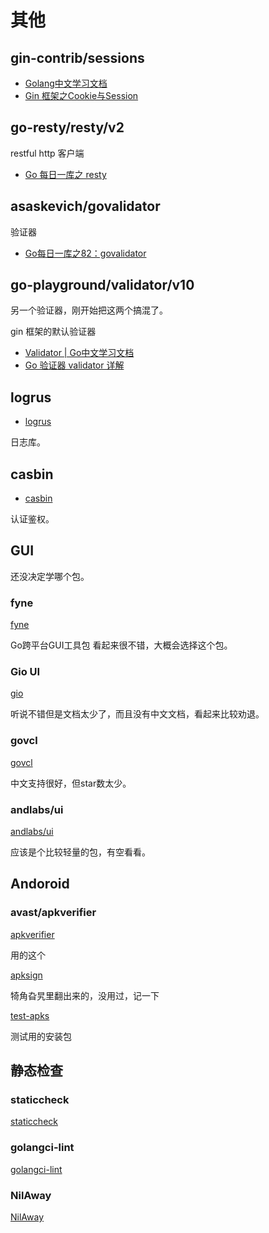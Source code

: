# 其他

## gin-contrib/sessions

- [Golang中文学习文档](https://golang.halfiisland.com/community/pkgs/web/gin.html#session)
- [Gin 框架之Cookie与Session](https://cloud.tencent.com/developer/article/2381258)

## go-resty/resty/v2

restful http 客户端

- [Go 每日一库之 resty](https://darjun.github.io/2021/06/26/godailylib/resty/)

## asaskevich/govalidator

验证器

- [Go每日一库之82：govalidator](https://juejin.cn/post/7289249524325711908)

## go-playground/validator/v10

另一个验证器，刚开始把这两个搞混了。

gin 框架的默认验证器

- [Validator | Go中文学习文档](https://golang.halfiisland.com/community/pkgs/validate/Validator.html)
- [Go 验证器 validator 详解](https://learnku.com/articles/78391)

## logrus

- [logrus](https://github.com/sirupsen/logrus)

日志库。

## casbin

- [casbin](https://casbin.org/docs/overview)

认证鉴权。

## GUI

还没决定学哪个包。

### fyne

[fyne](https://github.com/fyne-io/fyne)

Go跨平台GUI工具包
看起来很不错，大概会选择这个包。

### Gio UI

[gio](https://gioui.org/)

听说不错但是文档太少了，而且没有中文文档，看起来比较劝退。

### govcl

[govcl](https://github.com/ying32/govcl)

中文支持很好，但star数太少。

### andlabs/ui

[andlabs/ui](https://github.com/andlabs/ui)

应该是个比较轻量的包，有空看看。

## Andoroid

### avast/apkverifier

[apkverifier](https://pkg.go.dev/github.com/avast/apkverifier)

用的这个

[apksign](https://pkg.go.dev/github.com/morrildl/playground-android/apksign)

犄角旮旯里翻出来的，没用过，记一下

[test-apks](https://github.com/obfusk/test-apks/tree/master)

测试用的安装包

## 静态检查

### staticcheck

[staticcheck](https://github.com/dominikh/go-tools)

### golangci-lint

[golangci-lint](https://github.com/golangci/golangci-lint)

### NilAway

[NilAway](https://github.com/uber-go/nilaway)
